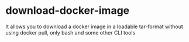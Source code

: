 # download-docker-image
It allows you to download a docker image in a loadable tar-format without using docker pull, only bash and some other CLI tools

